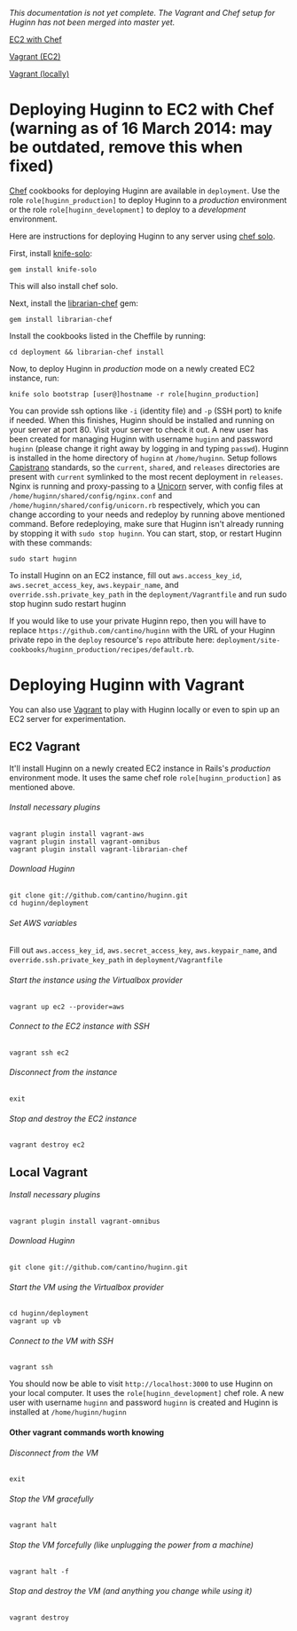 _This documentation is not yet complete.  The Vagrant and Chef setup for Huginn has not been merged into master yet._

[EC2 with Chef](#chef-ec2)

[Vagrant (EC2)](#ec2-vagrant)

[Vagrant (locally)](#local-vagrant)

# <a name="chef-ec2"/>Deploying Huginn to EC2 with Chef (warning as of 16 March 2014: may be outdated, remove this when fixed)

[Chef](http://www.opscode.com/chef/) cookbooks for deploying Huginn are available in `deployment`. Use the role `role[huginn_production]` to deploy Huginn to a _production_ environment or the role `role[huginn_development]` to deploy to a _development_ environment.

Here are instructions for deploying Huginn to any server using [chef solo](http://docs.opscode.com/chef_solo.html).

First, install [knife-solo](http://matschaffer.github.io/knife-solo/):

    gem install knife-solo
 
This will also install chef solo.

Next, install the [librarian-chef](https://github.com/applicationsonline/librarian-chef) gem:

    gem install librarian-chef

Install the cookbooks listed in the Cheffile by running:

    cd deployment && librarian-chef install

Now, to deploy Huginn in _production_ mode on a newly created EC2 instance, run:

    knife solo bootstrap [user@]hostname -r role[huginn_production]

You can provide ssh options like `-i` (identity file) and `-p` (SSH port) to knife if needed. When this finishes, Huginn should be installed and running on your server at port 80. Visit your server to check it out. A new user has been created for managing Huginn with username `huginn` and password `huginn` (please change it right away by logging in and typing `passwd`). Huginn is installed in the home directory of `huginn` at `/home/huginn`. Setup follows [Capistrano](https://github.com/capistrano/capistrano) standards, so the `current`, `shared`, and `releases` directories are present with `current` symlinked to the most recent deployment in `releases`. Nginx is running and proxy-passing to a [Unicorn](http://unicorn.bogomips.org/) server, with config files at `/home/huginn/shared/config/nginx.conf` and `/home/huginn/shared/config/unicorn.rb` respectively, which you can change according to your needs and redeploy by running above mentioned command. Before redeploying, make sure that Huginn isn't already running by stopping it with `sudo stop huginn`. You can start, stop, or restart Huginn with these commands:

    sudo start huginn
To install Huginn on an EC2 instance, fill out `aws.access_key_id`, `aws.secret_access_key`, `aws.keypair_name`, and `override.ssh.private_key_path` in the `deployment/Vagrantfile` and run
    sudo stop huginn
    sudo restart huginn

If you would like to use your private Huginn repo, then you will have to replace `https://github.com/cantino/huginn` with the URL of your Huginn private repo in the `deploy` resource's `repo` attribute here: `deployment/site-cookbooks/huginn_production/recipes/default.rb`.

# Deploying Huginn with Vagrant

You can also use [Vagrant](http://www.vagrantup.com/) to play with Huginn locally or even to spin up an EC2 server for experimentation. 

## <a name="ec2-vagrant"/>EC2 Vagrant 

It'll install Huginn on a newly created EC2 instance in Rails's _production_ environment mode. It uses the same chef role `role[huginn_production]` as mentioned above.

###### Install necessary plugins
    vagrant plugin install vagrant-aws
    vagrant plugin install vagrant-omnibus
    vagrant plugin install vagrant-librarian-chef
###### Download Huginn
    git clone git://github.com/cantino/huginn.git
    cd huginn/deployment
###### Set AWS variables
Fill out `aws.access_key_id`, `aws.secret_access_key`, `aws.keypair_name`, and `override.ssh.private_key_path` in `deployment/Vagrantfile`
###### Start the instance using the Virtualbox provider
    vagrant up ec2 --provider=aws
###### Connect to the EC2 instance with SSH
    vagrant ssh ec2
###### Disconnect from the instance
    exit
###### Stop and destroy the EC2 instance
    vagrant destroy ec2

## <a name="local-vagrant"/>Local Vagrant 
###### Install necessary plugins
    vagrant plugin install vagrant-omnibus
###### Download Huginn
    git clone git://github.com/cantino/huginn.git
###### Start the VM using the Virtualbox provider
    cd huginn/deployment
    vagrant up vb
###### Connect to the VM with SSH
    vagrant ssh

You should now be able to visit `http://localhost:3000` to use Huginn on your local computer. It uses the `role[huginn_development]` chef role.  A new user with username `huginn` and password `huginn` is created and Huginn is installed at `/home/huginn/huginn`

#### <a name="other-vagrant"/>Other vagrant commands worth knowing
###### Disconnect from the VM
    exit
###### Stop the VM gracefully
    vagrant halt
###### Stop the VM forcefully (like unplugging the power from a machine)
    vagrant halt -f
###### Stop and destroy the VM (and anything you change while using it)
    vagrant destroy